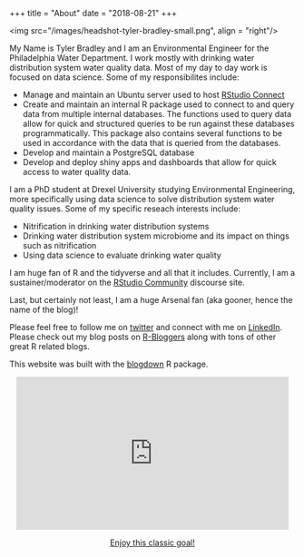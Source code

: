 +++
title = "About"
date = "2018-08-21"
+++

<img src="/images/headshot-tyler-bradley-small.png", align = "right"/>

My Name is Tyler Bradley and I am an Environmental Engineer for the Philadelphia Water Department. I work mostly with drinking water distribution system water quality data. Most of my day to day work is focused on data science. Some of my responsibilites include:

  * Manage and maintain an Ubuntu server used to host [RStudio Connect](https://www.rstudio.com/products/connect/)
  * Create and maintain an internal R package used to connect to and query data from multiple internal databases. The functions used to query data allow for quick and structured queries to be run against these databases programmatically. This package also contains several functions to be used in accordance with the data that is queried from the databases.
  * Develop and maintain a PostgreSQL database 
  * Develop and deploy shiny apps and dashboards that allow for quick access to water quality data. 

I am a PhD student at Drexel University studying Environmental Engineering, more specifically using data science to solve distribution system water quality issues. Some of my specific reseach interests include:
 
  * Nitrification in drinking water distribution systems
  * Drinking water distribution system microbiome and its impact on things such as nitrification
  * Using data science to evaluate drinking water quality



I am huge fan of R and the tidyverse and all that it includes. Currently, I am a sustainer/moderator on the [RStudio Community](http://community.rstudio.com/) discourse site. 

Last, but certainly not least, I am a huge Arsenal fan (aka gooner, hence the name of the blog)! 


Please feel free to follow me on  [twitter](https://twitter.com/tycbrad) and connect with me on [LinkedIn](https://www.linkedin.com/in/tyler-bradley-68707292/). Please check out my blog posts on [R-Bloggers](https://www.r-bloggers.com/) along with tons of other great R related blogs.

This website was built with the [blogdown](https://github.com/rstudio/blogdown) R package. 

<center>
<iframe src="https://giphy.com/embed/z2pppDya3mrXa" width="480" height="270" frameBorder="0" class="giphy-embed" allowFullScreen></iframe><p><a href="https://giphy.com/gifs/arsenal-football-club-dennis-bergkamp-z2pppDya3mrXa">Enjoy this classic goal!</a></p>
</center>